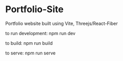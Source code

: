 # Portfolio-Site
Portfolio website built using Vite, Threejs/React-Fiber

to run development: npm run dev

to build: npm run build

to serve: npm run serve

```